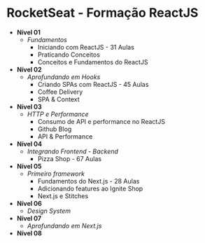 # RocketSeat  - Formação ReactJS


* **Nível 01**
  * *Fundamentos*
    * Iniciando com ReactJS - 31 Aulas
    * Praticando Conceitos
    * Conceitos e Fundamentos do ReactJS
* **Nível 02**
  * *Aprofundando em Hooks*
    * Criando SPAs com ReactJS - 45 Aulas
    * Coffee Delivery
    * SPA & Context
* **Nível 03**
  * *HTTP e Performance*
    * Consumo de API e performance no ReactJS
    * Github Blog
    * API & Performance
* **Nível 04**
  * *Integrando Frontend - Backend*
    * Pizza Shop - 67 Aulas
* **Nível 05**
  * *Primeiro framework*
    * Fundamentos do Next.js - 28 Aulas
    * Adicionando features ao Ignite Shop
    * Next.js e Stitches 
* **Nível 06**
  * *Design System* 
* **Nível 07**
  * *Aprofundando em Next.js*
* **Nível 08**
